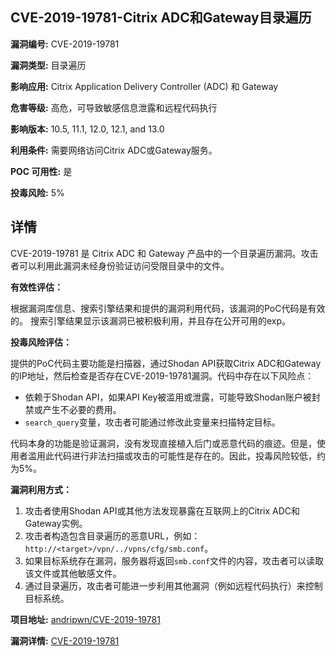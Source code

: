## CVE-2019-19781-Citrix ADC和Gateway目录遍历

**漏洞编号:** CVE-2019-19781

**漏洞类型:** 目录遍历

**影响应用:** Citrix Application Delivery Controller (ADC) 和 Gateway

**危害等级:** 高危，可导致敏感信息泄露和远程代码执行

**影响版本:** 10.5, 11.1, 12.0, 12.1, and 13.0

**利用条件:** 需要网络访问Citrix ADC或Gateway服务。

**POC 可用性:** 是

**投毒风险:** 5%

## 详情

CVE-2019-19781 是 Citrix ADC 和 Gateway 产品中的一个目录遍历漏洞。攻击者可以利用此漏洞未经身份验证访问受限目录中的文件。

**有效性评估：**

根据漏洞库信息、搜索引擎结果和提供的漏洞利用代码，该漏洞的PoC代码是有效的。 搜索引擎结果显示该漏洞已被积极利用，并且存在公开可用的exp。

**投毒风险评估：**

提供的PoC代码主要功能是扫描器，通过Shodan API获取Citrix ADC和Gateway的IP地址，然后检查是否存在CVE-2019-19781漏洞。代码中存在以下风险点：

*   依赖于Shodan API，如果API Key被滥用或泄露，可能导致Shodan账户被封禁或产生不必要的费用。
*   `search_query`变量，攻击者可能通过修改此变量来扫描特定目标。

代码本身的功能是验证漏洞，没有发现直接植入后门或恶意代码的痕迹。但是，使用者滥用此代码进行非法扫描或攻击的可能性是存在的。因此，投毒风险较低，约为5%。

**漏洞利用方式：**

1.  攻击者使用Shodan API或其他方法发现暴露在互联网上的Citrix ADC和Gateway实例。
2.  攻击者构造包含目录遍历的恶意URL，例如：`http://<target>/vpn/../vpns/cfg/smb.conf`。
3.  如果目标系统存在漏洞，服务器将返回`smb.conf`文件的内容，攻击者可以读取该文件或其他敏感文件。
4.  通过目录遍历，攻击者可能进一步利用其他漏洞（例如远程代码执行）来控制目标系统。

**项目地址:** [andripwn/CVE-2019-19781](https://github.com/andripwn/CVE-2019-19781)

**漏洞详情:** [CVE-2019-19781](https://nvd.nist.gov/vuln/detail/CVE-2019-19781)